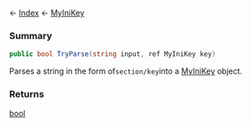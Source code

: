 ← [Index](Api-Index) ← [MyIniKey](VRage.Game.ModAPI.Ingame.Utilities.MyIniKey)

### Summary

```csharp
public bool TryParse(string input, ref MyIniKey key)
```

Parses a string in the form of`section/key`into a [MyIniKey](VRage.Game.ModAPI.Ingame.Utilities.MyIniKey) object.

### Returns

[bool](System.Boolean)



